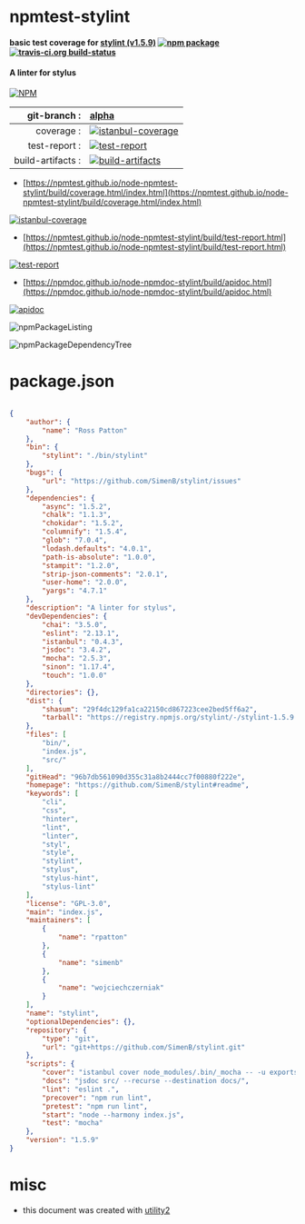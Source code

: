 # npmtest-stylint

#### basic test coverage for  [stylint (v1.5.9)](https://github.com/SimenB/stylint#readme)  [![npm package](https://img.shields.io/npm/v/npmtest-stylint.svg?style=flat-square)](https://www.npmjs.org/package/npmtest-stylint) [![travis-ci.org build-status](https://api.travis-ci.org/npmtest/node-npmtest-stylint.svg)](https://travis-ci.org/npmtest/node-npmtest-stylint)

#### A linter for stylus

[![NPM](https://nodei.co/npm/stylint.png?downloads=true&downloadRank=true&stars=true)](https://www.npmjs.com/package/stylint)

| git-branch : | [alpha](https://github.com/npmtest/node-npmtest-stylint/tree/alpha)|
|--:|:--|
| coverage : | [![istanbul-coverage](https://npmtest.github.io/node-npmtest-stylint/build/coverage.badge.svg)](https://npmtest.github.io/node-npmtest-stylint/build/coverage.html/index.html)|
| test-report : | [![test-report](https://npmtest.github.io/node-npmtest-stylint/build/test-report.badge.svg)](https://npmtest.github.io/node-npmtest-stylint/build/test-report.html)|
| build-artifacts : | [![build-artifacts](https://npmtest.github.io/node-npmtest-stylint/glyphicons_144_folder_open.png)](https://github.com/npmtest/node-npmtest-stylint/tree/gh-pages/build)|

- [https://npmtest.github.io/node-npmtest-stylint/build/coverage.html/index.html](https://npmtest.github.io/node-npmtest-stylint/build/coverage.html/index.html)

[![istanbul-coverage](https://npmtest.github.io/node-npmtest-stylint/build/screenCapture.buildCi.browser.%252Ftmp%252Fbuild%252Fcoverage.lib.html.png)](https://npmtest.github.io/node-npmtest-stylint/build/coverage.html/index.html)

- [https://npmtest.github.io/node-npmtest-stylint/build/test-report.html](https://npmtest.github.io/node-npmtest-stylint/build/test-report.html)

[![test-report](https://npmtest.github.io/node-npmtest-stylint/build/screenCapture.buildCi.browser.%252Ftmp%252Fbuild%252Ftest-report.html.png)](https://npmtest.github.io/node-npmtest-stylint/build/test-report.html)

- [https://npmdoc.github.io/node-npmdoc-stylint/build/apidoc.html](https://npmdoc.github.io/node-npmdoc-stylint/build/apidoc.html)

[![apidoc](https://npmdoc.github.io/node-npmdoc-stylint/build/screenCapture.buildCi.browser.%252Ftmp%252Fbuild%252Fapidoc.html.png)](https://npmdoc.github.io/node-npmdoc-stylint/build/apidoc.html)

![npmPackageListing](https://npmtest.github.io/node-npmtest-stylint/build/screenCapture.npmPackageListing.svg)

![npmPackageDependencyTree](https://npmtest.github.io/node-npmtest-stylint/build/screenCapture.npmPackageDependencyTree.svg)



# package.json

```json

{
    "author": {
        "name": "Ross Patton"
    },
    "bin": {
        "stylint": "./bin/stylint"
    },
    "bugs": {
        "url": "https://github.com/SimenB/stylint/issues"
    },
    "dependencies": {
        "async": "1.5.2",
        "chalk": "1.1.3",
        "chokidar": "1.5.2",
        "columnify": "1.5.4",
        "glob": "7.0.4",
        "lodash.defaults": "4.0.1",
        "path-is-absolute": "1.0.0",
        "stampit": "1.2.0",
        "strip-json-comments": "2.0.1",
        "user-home": "2.0.0",
        "yargs": "4.7.1"
    },
    "description": "A linter for stylus",
    "devDependencies": {
        "chai": "3.5.0",
        "eslint": "2.13.1",
        "istanbul": "0.4.3",
        "jsdoc": "3.4.2",
        "mocha": "2.5.3",
        "sinon": "1.17.4",
        "touch": "1.0.0"
    },
    "directories": {},
    "dist": {
        "shasum": "29f4dc129fa1ca22150cd867223cee2bed5ff6a2",
        "tarball": "https://registry.npmjs.org/stylint/-/stylint-1.5.9.tgz"
    },
    "files": [
        "bin/",
        "index.js",
        "src/"
    ],
    "gitHead": "96b7db561090d355c31a8b2444cc7f00880f222e",
    "homepage": "https://github.com/SimenB/stylint#readme",
    "keywords": [
        "cli",
        "css",
        "hinter",
        "lint",
        "linter",
        "styl",
        "style",
        "stylint",
        "stylus",
        "stylus-hint",
        "stylus-lint"
    ],
    "license": "GPL-3.0",
    "main": "index.js",
    "maintainers": [
        {
            "name": "rpatton"
        },
        {
            "name": "simenb"
        },
        {
            "name": "wojciechczerniak"
        }
    ],
    "name": "stylint",
    "optionalDependencies": {},
    "repository": {
        "type": "git",
        "url": "git+https://github.com/SimenB/stylint.git"
    },
    "scripts": {
        "cover": "istanbul cover node_modules/.bin/_mocha -- -u exports -R spec test/test.js",
        "docs": "jsdoc src/ --recurse --destination docs/",
        "lint": "eslint .",
        "precover": "npm run lint",
        "pretest": "npm run lint",
        "start": "node --harmony index.js",
        "test": "mocha"
    },
    "version": "1.5.9"
}
```



# misc
- this document was created with [utility2](https://github.com/kaizhu256/node-utility2)
